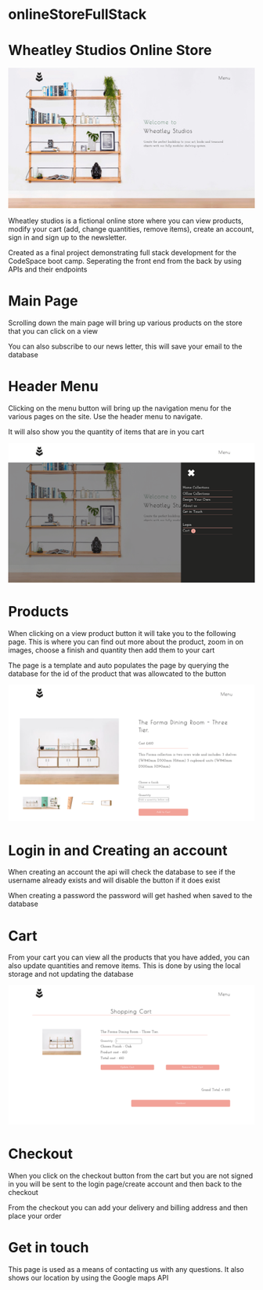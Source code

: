# onlineStoreFullStack
<h1>Wheatley Studios Online Store</h1>

![screenshot login page](/assets/readme/wheatleyHome.png)

<p>Wheatley studios is a fictional online store where you can view products, modify your cart (add, change quantities, remove items), create an account, sign in and sign up to the newsletter.

<p>Created as a final project demonstrating full stack development for the CodeSpace boot camp. Seperating the front end from the back by using APIs and their endpoints</p>

<h1>Main Page</h1>

<p>Scrolling down the main page will bring up various products on the store that you can click on a view</p>
<p>You can also subscribe to our news letter, this will save your email to the database</p>

<h1> Header Menu </h1>

<p>Clicking on the menu button will bring up the navigation menu for the various pages on the site.
Use the header menu to navigate.</p>

<p>It will also show you the quantity of items that are in you cart</p>

![screenshot login page](/assets/readme/menu.png)

<h1>Products</h1>

<p>When clicking on a view product button it will take you to the following page. This is where you can find out more about the product, zoom in on images, choose a finish and quantity then add them to your cart</p>

<p>The page is a template and auto populates the page by querying the database for the id of the product that was allowcated to the button</p>

![screenshot login page](/assets/readme/productInfo.png)

<h1>Login in and Creating an account</h1>

<p>When creating an account the api will check the database to see if the username already exists and will disable the button if it does exist</p>

<p>When creating a password the password will get hashed when saved to the database</p>

<h1>Cart</h1>

<p>From your cart you can view all the products that you have added, you can also update quantities and remove items.
This is done by using the local storage and not updating the database</p>

![screenshot login page](/assets/readme/cart.png)

<h1>Checkout</h1>

<p>When you click on the checkout button from the cart but you are not signed in you will be sent to the login page/create account and then back to the checkout</p>

<p>From the checkout you can add your delivery and billing address and then place your order</p>

<h1>Get in touch</h1>
<p>This page is used as a means of contacting us with any questions. It also shows our location by using the Google maps API</p>